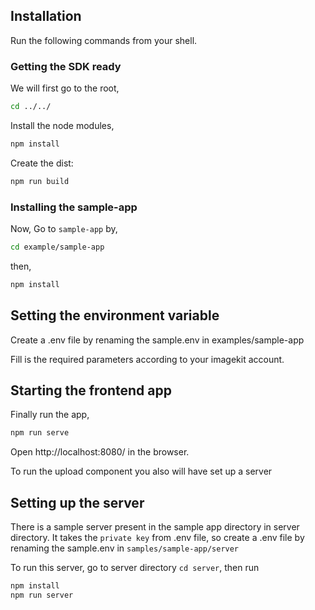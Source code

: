 ## Installation

Run the following commands from your shell.

### Getting the SDK ready

We will first go to the root,

```bash
cd ../../
```

Install the node modules,
```bash
npm install
```

Create the dist:

```bash
npm run build
```

### Installing the sample-app

Now, Go to `sample-app` by,
```bash
cd example/sample-app
```

then,
```bash
npm install
```

## Setting the environment variable
Create a .env file by renaming the sample.env in examples/sample-app

Fill is the required parameters according to your imagekit account.

## Starting the frontend app
Finally run the app,
```bash
npm run serve
```

Open http://localhost:8080/ in the browser.

To run the upload component you also will have set up a server

## Setting up the server
There is a sample server present in the sample app directory in server directory. 
It takes the `private key` from .env file, so create a .env file by renaming the sample.env in `samples/sample-app/server`

To run this server, go to server directory `cd server`, then run

```bash
npm install
npm run server
```
